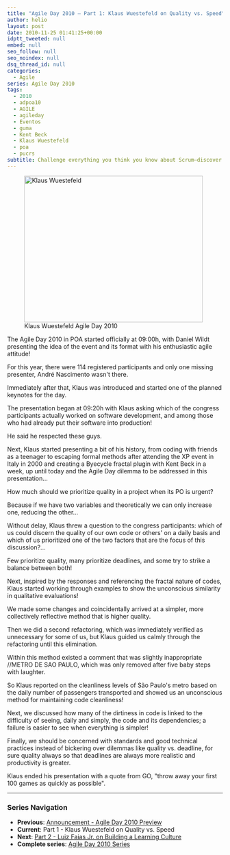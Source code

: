 ```yaml
---
title: "Agile Day 2010 – Part 1: Klaus Wuestefeld on Quality vs. Speed"
author: helio
layout: post
date: 2010-11-25 01:41:25+00:00
idptt_tweeted: null
embed: null
seo_follow: null
seo_noindex: null
dsq_thread_id: null
categories:
  - Agile
series: Agile Day 2010
tags:
  - 2010
  - adpoa10
  - AGILE
  - agileday
  - Eventos
  - guma
  - Kent Beck
  - Klaus Wuestefeld
  - poa
  - pucrs
subtitle: Challenge everything you think you know about Scrum—discover Klaus Wuestefeld's radical insights on why rigid frameworks fail and how true agility emerges from principles, not processes
---
```


<figure id="attachment_215" style="width: 417px" class="wp-caption aligncenter">
<img class="size-full wp-image-215" src="/uploads/2010/11/KlausAgileDay2010.jpg" alt="Klaus Wuestefeld" width="417" height="342" srcset="/uploads/2010/11/KlausAgileDay2010.jpg 417w, /uploads/2010/11/KlausAgileDay2010-300x246.jpg 300w" sizes="(max-width: 417px) 100vw, 417px" />
<figcaption class="wp-caption-text">Klaus Wuestefeld Agile Day 2010</figcaption>
</figure>
The Agile Day 2010 in POA started officially at 09:00h, with Daniel Wildt presenting the idea of the event and its format with his enthusiastic agile attitude!

For this year, there were 114 registered participants and only one missing presenter, André Nascimento wasn't there.

Immediately after that, Klaus was introduced and started one of the planned keynotes for the day.

The presentation began at 09:20h with Klaus asking which of the congress participants actually worked on software development, and among those who had already put their software into production!

He said he respected these guys.

Next, Klaus started presenting a bit of his history, from coding with friends as a teenager to escaping formal methods after attending the XP event in Italy in 2000 and creating a Byecycle fractal plugin with Kent Beck in a week, up until today and the Agile Day dilemma to be addressed in this presentation...

How much should we prioritize quality in a project when its PO is urgent?

Because if we have two variables and theoretically we can only increase one, reducing the other...

Without delay, Klaus threw a question to the congress participants: which of us could discern the quality of our own code or others' on a daily basis and which of us prioritized one of the two factors that are the focus of this discussion?...

Few prioritize quality, many prioritize deadlines, and some try to strike a balance between both!

Next, inspired by the responses and referencing the fractal nature of codes, Klaus started working through examples to show the unconscious similarity in qualitative evaluations!

We made some changes and coincidentally arrived at a simpler, more collectively reflective method that is higher quality.

Then we did a second refactoring, which was immediately verified as unnecessary for some of us, but Klaus guided us calmly through the refactoring until this elimination.

Within this method existed a comment that was slightly inappropriate //METRO DE SAO PAULO, which was only removed after five baby steps with laughter.

So Klaus reported on the cleanliness levels of São Paulo's metro based on the daily number of passengers transported and showed us an unconscious method for maintaining code cleanliness!

Next, we discussed how many of the dirtiness in code is linked to the difficulty of seeing, daily and simply, the code and its dependencies; a failure is easier to see when everything is simpler!

Finally, we should be concerned with standards and good technical practices instead of bickering over dilemmas like quality vs. deadline, for sure quality always so that deadlines are always more realistic and productivity is greater.

Klaus ended his presentation with a quote from GO, "throw away your first 100 games as quickly as possible".

---

### **Series Navigation**

- **Previous**: [Announcement - Agile Day 2010 Preview](../2010-11-23-agile-day-2010-porto-alegre/)
- **Current**: Part 1 - Klaus Wuestefeld on Quality vs. Speed
- **Next**: [Part 2 - Luiz Faias Jr. on Building a Learning Culture](../2010-11-30-agile-day-2010-luiz-faias-jr/)
- **Complete series**: [Agile Day 2010 Series](/series/agile-day-2010/)
